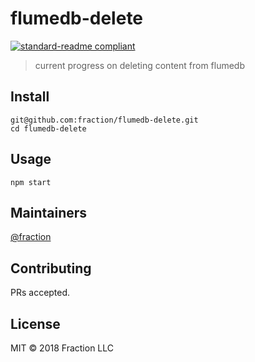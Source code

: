 # flumedb-delete

[![standard-readme compliant](https://img.shields.io/badge/standard--readme-OK-green.svg?style=flat-square)](https://github.com/RichardLitt/standard-readme)

> current progress on deleting content from flumedb

## Install

```
git@github.com:fraction/flumedb-delete.git
cd flumedb-delete
```

## Usage

```
npm start
```

## Maintainers

[@fraction](https://github.com/fraction)

## Contributing

PRs accepted.

## License

MIT © 2018 Fraction LLC
